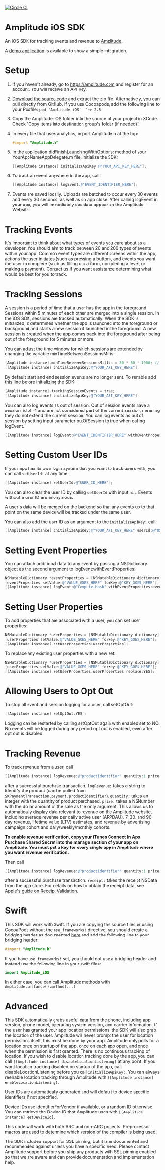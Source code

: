 [![Circle CI](https://circleci.com/gh/amplitude/Amplitude-iOS/tree/master.svg?style=badge&circle-token=e1b2a7d2cd6dd64ac3643bc8cb2117c0ed5cbb75)](https://circleci.com/gh/amplitude/Amplitude-iOS/tree/master)

Amplitude iOS SDK
====================

An iOS SDK for tracking events and revenue to [Amplitude](http://www.amplitude.com).

A [demo application](https://github.com/amplitude/iOS-Demo) is available to show a simple integration.

# Setup #
1. If you haven't already, go to https://amplitude.com and register for an account. You will receive an API Key.
2. [Download the source code](https://github.com/amplitude/Amplitude-iOS/archive/master.zip) and extract the zip file. Alternatively, you can pull directly from GitHub. If you use Cocoapods, add the following line to your Podfile: `pod 'Amplitude-iOS', '~> 2.5'`
3. Copy the Amplitude-iOS folder into the source of your project in XCode. Check "Copy items into destination group's folder (if needed)".

4. In every file that uses analytics, import Amplitude.h at the top:
    ``` objective-c
    #import "Amplitude.h"
    ```

5. In the application:didFinishLaunchingWithOptions: method of your YourAppNameAppDelegate.m file, initialize the SDK:
    ``` objective-c
    [[Amplitude instance] initializeApiKey:@"YOUR_API_KEY_HERE"];
    ```

6. To track an event anywhere in the app, call:
    ``` objective-c
    [[Amplitude instance] logEvent:@"EVENT_IDENTIFIER_HERE"];
    ```

7. Events are saved locally. Uploads are batched to occur every 30 events and every 30 seconds, as well as on app close. After calling logEvent in your app, you will immediately see data appear on the Amplitude Website.

# Tracking Events #

It's important to think about what types of events you care about as a developer. You should aim to track between 20 and 200 types of events within your app. Common event types are different screens within the app, actions the user initiates (such as pressing a button), and events you want the user to complete (such as filling out a form, completing a level, or making a payment). Contact us if you want assistance determining what would be best for you to track.

# Tracking Sessions #

A session is a period of time that a user has the app in the foreground. Sessions within 5 minutes of each other are merged into a single session. In the iOS SDK, sessions are tracked automatically. When the SDK is initialized, it determines whether the app is launched into the foreground or background and starts a new session if launched in the foreground. A new session is created when the app comes back into the foreground after being out of the foreground for 5 minutes or more.

You can adjust the time window for which sessions are extended by changing the variable minTimeBetweenSessionsMillis:
``` objective-c
[Amplitude instance].minTimeBetweenSessionsMillis = 30 * 60 * 1000; // 30 minutes
[[Amplitude instance] initializeApiKey:@"YOUR_API_KEY_HERE"];
```

By default start and end session events are no longer sent. To renable add this line before initializing the SDK:
``` objective-c
[Amplitude instance].trackingSessionEvents = true;
[[Amplitude instance] initializeApiKey:@"YOUR_API_KEY_HERE"];
```

You can also log events as out of session. Out of session events have a session_id of -1 and are not considered part of the current session, meaning they do not extend the current session. You can log events as out of session by setting input parameter outOfSession to true when calling logEvent.

``` objective-c
[[Amplitude instance] logEvent:@"EVENT_IDENTIFIER_HERE" withEventProperties:nil outOfSession:true];
```

# Setting Custom User IDs #

If your app has its own login system that you want to track users with, you can call `setUserId:` at any time:

``` objective-c
[[Amplitude instance] setUserId:@"USER_ID_HERE"];
```

You can also clear the user ID by calling `setUserId` with input `nil`. Events without a user ID are anonymous.

A user's data will be merged on the backend so that any events up to that point on the same device will be tracked under the same user.

You can also add the user ID as an argument to the `initializeApiKey:` call:

``` objective-c
[[Amplitude instance] initializeApiKey:@"YOUR_API_KEY_HERE" userId:@"USER_ID_HERE"];
```

# Setting Event Properties #

You can attach additional data to any event by passing a NSDictionary object as the second argument to logEvent:withEventProperties:

``` objective-c
NSMutableDictionary *eventProperties = [NSMutableDictionary dictionary];
[eventProperties setValue:@"VALUE_GOES_HERE" forKey:@"KEY_GOES_HERE"];
[[Amplitude instance] logEvent:@"Compute Hash" withEventProperties:eventProperties];
```

# Setting User Properties

To add properties that are associated with a user, you can set user properties:

``` objective-c
NSMutableDictionary *userProperties = [NSMutableDictionary dictionary];
[userProperties setValue:@"VALUE_GOES_HERE" forKey:@"KEY_GOES_HERE"];
[[Amplitude instance] setUserProperties:userProperties];
```

To replace any existing user properties with a new set:

``` objective-c
NSMutableDictionary *userProperties = [NSMutableDictionary dictionary];
[userProperties setValue:@"VALUE_GOES_HERE" forKey:@"KEY_GOES_HERE"];
[[Amplitude instance] setUserProperties:userProperties replace:YES];
```

# Allowing Users to Opt Out

To stop all event and session logging for a user, call setOptOut:

``` objective-c
[[Amplitude instance] setOptOut:YES];
```

Logging can be restarted by calling setOptOut again with enabled set to NO.
No events will be logged during any period opt out is enabled, even after opt
out is disabled.

# Tracking Revenue #

To track revenue from a user, call

``` objective-c
[[Amplitude instance] logRevenue:@"productIdentifier" quantity:1 price:[NSNumber numberWithDouble:3.99]]
```

after a successful purchase transaction. `logRevenue:` takes a string to identify the product (can be pulled from `SKPaymentTransaction.payment.productIdentifier`). `quantity:` takes an integer with the quantity of product purchased. `price:` takes a NSNumber with the dollar amount of the sale as the only argument. This allows us to automatically display data relevant to revenue on the Amplitude website, including average revenue per daily active user (ARPDAU), 7, 30, and 90 day revenue, lifetime value (LTV) estimates, and revenue by advertising campaign cohort and daily/weekly/monthly cohorts.

**To enable revenue verification, copy your iTunes Connect In App Purchase Shared Secret into the manage section of your app on Amplitude. You must put a key for every single app in Amplitude where you want revenue verification.**

Then call

``` objective-c
[[Amplitude instance] logRevenue:@"productIdentifier" quantity:1 price:[NSNumber numberWithDouble:3.99 receipt:receiptData]
```

after a successful purchase transaction. `receipt:` takes the receipt NSData from the app store. For details on how to obtain the receipt data, see [Apple's guide on Receipt Validation](https://developer.apple.com/library/ios/releasenotes/General/ValidateAppStoreReceipt/Chapters/ValidateRemotely.html#//apple_ref/doc/uid/TP40010573-CH104-SW1).

# Swift #

This SDK will work with Swift. If you are copying the source files or using CocoaPods without the `use_frameworks!` directive, you should create a bridging header as documented [here](https://developer.apple.com/library/ios/documentation/Swift/Conceptual/BuildingCocoaApps/MixandMatch.html) and add the following line to your bridging header:

``` objective-c
#import "Amplitude.h"
```

If you have `use_frameworks!` set, you should not use a bridging header and instead use the following line in your swift files:

``` swift
import Amplitude_iOS
```

In either case, you can call Amplitude methods with `Amplitude.instance().method(...)`

# Advanced #

This SDK automatically grabs useful data from the phone, including app version, phone model, operating system version, and carrier information. If the user has granted your app location permissions, the SDK will also grab the location of the user. Amplitude will never prompt the user for location permissions itself, this must be done by your app. Amplitude only polls for a location once on startup of the app, once on each app open, and once when the permission is first granted. There is no continuous tracking of location. If you wish to disable location tracking done by the app, you can call `[[Amplitude instance] disableLocationListening]` at any point. If you want location tracking disabled on startup of the app, call disableLocationListening before you call `initializeApiKey:`. You can always reenable location tracking through Amplitude with `[[Amplitude instance] enableLocationListening]`.

User IDs are automatically generated and will default to device specific identifiers if not specified.

Device IDs use identifierForVendor if available, or a random ID otherwise. You can retrieve the Device ID that Amplitude uses with `[[Amplitude instance] getDeviceId]`.

This code will work with both ARC and non-ARC projects. Preprocessor macros are used to determine which version of the compiler is being used.

The SDK includes support for SSL pinning, but it is undocumented and recommended against unless you have a specific need. Please contact Amplitude support before you ship any products with SSL pinning enabled so that we are aware and can provide documentation and implementation help.
